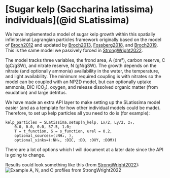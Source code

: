 # [Sugar kelp (Saccharina latissima) individuals](@id SLatissima)

We have implemented a model of sugar kelp growth within this spatially infinitesimal Lagrangian particles framework originally based on the model of [Broch2012](@cite) and updated by [Broch2013](@cite), [Fossberg2018](@cite), and [Broch2019](@cite). This is the same model we passively forced in [StrongWright2022](@cite). 

The model tracks three variables, the frond area, A (dm²), carbon reserve, C (gC/gSW), and nitrate reserve, N (gN/gSW). The growth depends on the nitrate (and optionally ammonia) availability in the water, the temperature, and light availability. The minimum required coupling is with nitrates so the model can be coupled with an NPZD model, but can optionally uptake ammonia, DIC (CO₂), oxygen, and release dissolved organic matter (from exudation) and large detritus.  

We have made an extra API layer to make setting up the SLatissima model easier (and as a template for how other individual models could be made). Therefore, to set up kelp particles all you need to do is (for example):
```
kelp_particles = SLatissima.setup(n_kelp, Lx/2, Ly/2, z₀, 
    0.0, 0.0, 0.0, 57.5, 1.0; 
    T = t_function, S = s_function, urel = 0.2, 
    optional_sources=(:NH₄, ),
    optional_sinks=(:NH₄, :DIC, :DD, :OXY, :DOM))
```

There are a lot of options which I will document at a later date since the API is going to change.

Results could look something like this (from [StrongWright2022](@cite)):
![Example A, N, and C profiles from [StrongWright2022](@cite)](https://www.frontiersin.org/files/Articles/793977/fmars-08-793977-HTML/image_m/fmars-08-793977-g002.jpg)